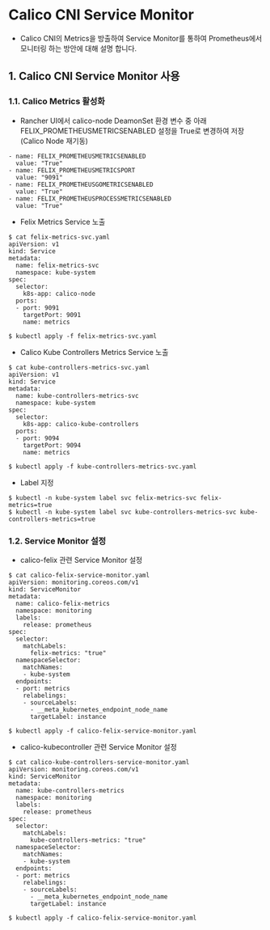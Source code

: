 # Calico CNI Service Monitor

- Calico CNI의 Metrics을 방출하여 Service Monitor를 통하여 Prometheus에서 모니터링 하는 방안에 대해 설명 합니다.

## 1. Calico CNI Service Monitor 사용

### 1.1. Calico Metrics 활성화

- Rancher UI에서 calico-node DeamonSet 환경 변수 중 아래 FELIX_PROMETHEUSMETRICSENABLED 설정을 True로 변경하여 저장 (Calico Node 재기동)

```
- name: FELIX_PROMETHEUSMETRICSENABLED
  value: "True"
- name: FELIX_PROMETHEUSMETRICSPORT
  value: "9091"
- name: FELIX_PROMETHEUSGOMETRICSENABLED
  value: "True"
- name: FELIX_PROMETHEUSPROCESSMETRICSENABLED
  value: "True"
```

- Felix Metrics Service 노출

```
$ cat felix-metrics-svc.yaml
apiVersion: v1
kind: Service
metadata:
  name: felix-metrics-svc
  namespace: kube-system
spec:
  selector:
    k8s-app: calico-node
  ports:
  - port: 9091
    targetPort: 9091
    name: metrics

$ kubectl apply -f felix-metrics-svc.yaml
```

- Calico Kube Controllers Metrics Service 노출

```
$ cat kube-controllers-metrics-svc.yaml
apiVersion: v1
kind: Service
metadata:
  name: kube-controllers-metrics-svc
  namespace: kube-system
spec:
  selector:
    k8s-app: calico-kube-controllers
  ports:
  - port: 9094
    targetPort: 9094
    name: metrics

$ kubectl apply -f kube-controllers-metrics-svc.yaml
```

- Label 지정

```
$ kubectl -n kube-system label svc felix-metrics-svc felix-metrics=true
$ kubectl -n kube-system label svc kube-controllers-metrics-svc kube-controllers-metrics=true
```

### 1.2. Service Monitor 설정 

- calico-felix 관련 Service Monitor 설정

```
$ cat calico-felix-service-monitor.yaml
apiVersion: monitoring.coreos.com/v1
kind: ServiceMonitor
metadata:
  name: calico-felix-metrics
  namespace: monitoring
  labels:
    release: prometheus
spec:
  selector:
    matchLabels:
      felix-metrics: "true"
  namespaceSelector:
    matchNames:
    - kube-system
  endpoints:
  - port: metrics
    relabelings:
    - sourceLabels:
      - __meta_kubernetes_endpoint_node_name
      targetLabel: instance

$ kubectl apply -f calico-felix-service-monitor.yaml
```

- calico-kubecontroller 관련 Service Monitor 설정

```
$ cat calico-kube-controllers-service-monitor.yaml
apiVersion: monitoring.coreos.com/v1
kind: ServiceMonitor
metadata:
  name: kube-controllers-metrics
  namespace: monitoring
  labels:
    release: prometheus
spec:
  selector:
    matchLabels:
      kube-controllers-metrics: "true"
  namespaceSelector:
    matchNames:
    - kube-system
  endpoints:
  - port: metrics
    relabelings:
    - sourceLabels:
      - __meta_kubernetes_endpoint_node_name
      targetLabel: instance

$ kubectl apply -f calico-felix-service-monitor.yaml
```
